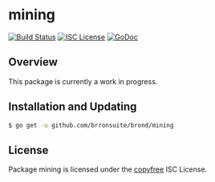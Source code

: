 mining
======

[![Build Status](http://img.shields.io/travis/brronsuite/brond.svg)](https://travis-ci.org/brronsuite/brond)
[![ISC License](http://img.shields.io/badge/license-ISC-blue.svg)](http://copyfree.org)
[![GoDoc](https://img.shields.io/badge/godoc-reference-blue.svg)](http://godoc.org/github.com/brronsuite/brond/mining)

## Overview

This package is currently a work in progress.

## Installation and Updating

```bash
$ go get -u github.com/brronsuite/brond/mining
```

## License

Package mining is licensed under the [copyfree](http://copyfree.org) ISC
License.
